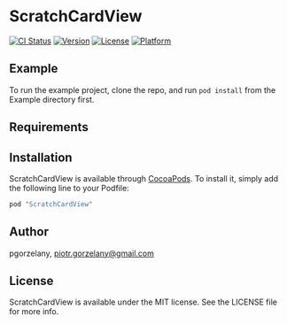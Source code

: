 # ScratchCardView

[![CI Status](http://img.shields.io/travis/pgorzelany/ScratchCardView.svg?style=flat)](https://travis-ci.org/pgorzelany/ScratchCardView)
[![Version](https://img.shields.io/cocoapods/v/ScratchCardView.svg?style=flat)](http://cocoapods.org/pods/ScratchCardView)
[![License](https://img.shields.io/cocoapods/l/ScratchCardView.svg?style=flat)](http://cocoapods.org/pods/ScratchCardView)
[![Platform](https://img.shields.io/cocoapods/p/ScratchCardView.svg?style=flat)](http://cocoapods.org/pods/ScratchCardView)

## Example

To run the example project, clone the repo, and run `pod install` from the Example directory first.

## Requirements

## Installation

ScratchCardView is available through [CocoaPods](http://cocoapods.org). To install
it, simply add the following line to your Podfile:

```ruby
pod "ScratchCardView"
```

## Author

pgorzelany, piotr.gorzelany@gmail.com

## License

ScratchCardView is available under the MIT license. See the LICENSE file for more info.
